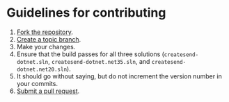 # Guidelines for contributing

1. [Fork the repository](https://help.github.com/articles/fork-a-repo).
2. [Create a topic branch](http://learn.github.com/p/branching.html).
3. Make your changes.
4. Ensure that the build passes for all three solutions (`createsend-dotnet.sln`, `createsend-dotnet.net35.sln`, and `createsend-dotnet.net20.sln`).
5. It should go without saying, but do not increment the version number in your commits.
6. [Submit a pull request](https://help.github.com/articles/using-pull-requests).
